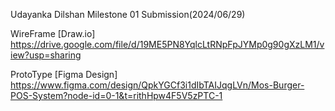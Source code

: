 Udayanka Dilshan
Milestone 01 Submission(2024/06/29)

WireFrame [Draw.io]
https://drive.google.com/file/d/19ME5PN8YqlcLtRNpFpJYMp0g90gXzLM1/view?usp=sharing

ProtoType [Figma Design]
https://www.figma.com/design/QpkYGCf3i1dIbTAIJqgLVn/Mos-Burger-POS-System?node-id=0-1&t=rithHpw4F5V5zPTC-1

